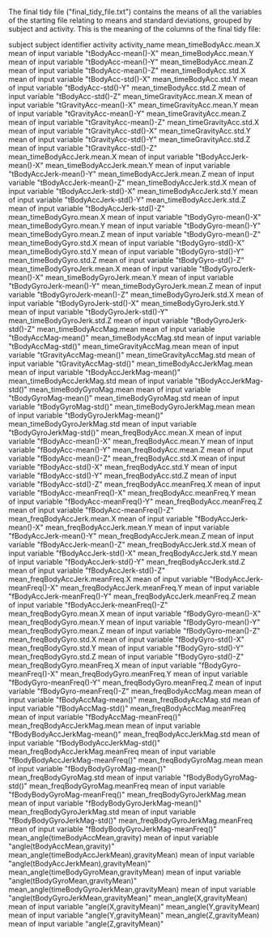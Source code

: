 The final tidy file ("final_tidy_file.txt") contains the means of all the variables of the starting file relating to means and standard deviations, grouped by subject and activity.
This is the meaning of the columns of the final tidy file:

subject                                      subject identifier
activity                                     activity_name
mean_timeBodyAcc.mean.X                      mean of input variable "tBodyAcc-mean()-X"
mean_timeBodyAcc.mean.Y                      mean of input variable "tBodyAcc-mean()-Y"
mean_timeBodyAcc.mean.Z                      mean of input variable "tBodyAcc-mean()-Z"
mean_timeBodyAcc.std.X                       mean of input variable "tBodyAcc-std()-X"
mean_timeBodyAcc.std.Y                       mean of input variable "tBodyAcc-std()-Y"
mean_timeBodyAcc.std.Z                       mean of input variable "tBodyAcc-std()-Z"
mean_timeGravityAcc.mean.X                   mean of input variable "tGravityAcc-mean()-X"
mean_timeGravityAcc.mean.Y                   mean of input variable "tGravityAcc-mean()-Y"
mean_timeGravityAcc.mean.Z                   mean of input variable "tGravityAcc-mean()-Z"
mean_timeGravityAcc.std.X                    mean of input variable "tGravityAcc-std()-X"
mean_timeGravityAcc.std.Y                    mean of input variable "tGravityAcc-std()-Y"
mean_timeGravityAcc.std.Z                    mean of input variable "tGravityAcc-std()-Z"
mean_timeBodyAccJerk.mean.X                  mean of input variable "tBodyAccJerk-mean()-X"
mean_timeBodyAccJerk.mean.Y                  mean of input variable "tBodyAccJerk-mean()-Y"
mean_timeBodyAccJerk.mean.Z                  mean of input variable "tBodyAccJerk-mean()-Z"
mean_timeBodyAccJerk.std.X                   mean of input variable "tBodyAccJerk-std()-X"
mean_timeBodyAccJerk.std.Y                   mean of input variable "tBodyAccJerk-std()-Y"
mean_timeBodyAccJerk.std.Z                   mean of input variable "tBodyAccJerk-std()-Z"
mean_timeBodyGyro.mean.X                     mean of input variable "tBodyGyro-mean()-X"
mean_timeBodyGyro.mean.Y                     mean of input variable "tBodyGyro-mean()-Y"
mean_timeBodyGyro.mean.Z                     mean of input variable "tBodyGyro-mean()-Z"
mean_timeBodyGyro.std.X	                     mean of input variable "tBodyGyro-std()-X"
mean_timeBodyGyro.std.Y	                     mean of input variable "tBodyGyro-std()-Y"
mean_timeBodyGyro.std.Z	                     mean of input variable "tBodyGyro-std()-Z"
mean_timeBodyGyroJerk.mean.X                 mean of input variable "tBodyGyroJerk-mean()-X"
mean_timeBodyGyroJerk.mean.Y                 mean of input variable "tBodyGyroJerk-mean()-Y"
mean_timeBodyGyroJerk.mean.Z                 mean of input variable "tBodyGyroJerk-mean()-Z"
mean_timeBodyGyroJerk.std.X                  mean of input variable "tBodyGyroJerk-std()-X"
mean_timeBodyGyroJerk.std.Y                  mean of input variable "tBodyGyroJerk-std()-Y"
mean_timeBodyGyroJerk.std.Z                  mean of input variable "tBodyGyroJerk-std()-Z"
mean_timeBodyAccMag.mean                     mean of input variable "tBodyAccMag-mean()"
mean_timeBodyAccMag.std	                     mean of input variable "tBodyAccMag-std()"
mean_timeGravityAccMag.mean                  mean of input variable "tGravityAccMag-mean()"
mean_timeGravityAccMag.std                   mean of input variable "tGravityAccMag-std()"
mean_timeBodyAccJerkMag.mean                 mean of input variable "tBodyAccJerkMag-mean()"
mean_timeBodyAccJerkMag.std                  mean of input variable "tBodyAccJerkMag-std()"
mean_timeBodyGyroMag.mean                    mean of input variable "tBodyGyroMag-mean()"
mean_timeBodyGyroMag.std                     mean of input variable "tBodyGyroMag-std()"
mean_timeBodyGyroJerkMag.mean                mean of input variable "tBodyGyroJerkMag-mean()"
mean_timeBodyGyroJerkMag.std                 mean of input variable "tBodyGyroJerkMag-std()"
mean_freqBodyAcc.mean.X                      mean of input variable "fBodyAcc-mean()-X"
mean_freqBodyAcc.mean.Y                      mean of input variable "fBodyAcc-mean()-Y"
mean_freqBodyAcc.mean.Z                      mean of input variable "fBodyAcc-mean()-Z"
mean_freqBodyAcc.std.X                       mean of input variable "fBodyAcc-std()-X"
mean_freqBodyAcc.std.Y                       mean of input variable "fBodyAcc-std()-Y"
mean_freqBodyAcc.std.Z                       mean of input variable "fBodyAcc-std()-Z"
mean_freqBodyAcc.meanFreq.X                  mean of input variable "fBodyAcc-meanFreq()-X"
mean_freqBodyAcc.meanFreq.Y                  mean of input variable "fBodyAcc-meanFreq()-Y"
mean_freqBodyAcc.meanFreq.Z                  mean of input variable "fBodyAcc-meanFreq()-Z"
mean_freqBodyAccJerk.mean.X                  mean of input variable "fBodyAccJerk-mean()-X"
mean_freqBodyAccJerk.mean.Y                  mean of input variable "fBodyAccJerk-mean()-Y"
mean_freqBodyAccJerk.mean.Z                  mean of input variable "fBodyAccJerk-mean()-Z"
mean_freqBodyAccJerk.std.X                   mean of input variable "fBodyAccJerk-std()-X"
mean_freqBodyAccJerk.std.Y                   mean of input variable "fBodyAccJerk-std()-Y"
mean_freqBodyAccJerk.std.Z                   mean of input variable "fBodyAccJerk-std()-Z"
mean_freqBodyAccJerk.meanFreq.X              mean of input variable "fBodyAccJerk-meanFreq()-X"
mean_freqBodyAccJerk.meanFreq.Y              mean of input variable "fBodyAccJerk-meanFreq()-Y"
mean_freqBodyAccJerk.meanFreq.Z              mean of input variable "fBodyAccJerk-meanFreq()-Z"
mean_freqBodyGyro.mean.X                     mean of input variable "fBodyGyro-mean()-X"
mean_freqBodyGyro.mean.Y                     mean of input variable "fBodyGyro-mean()-Y"
mean_freqBodyGyro.mean.Z                     mean of input variable "fBodyGyro-mean()-Z"
mean_freqBodyGyro.std.X                      mean of input variable "fBodyGyro-std()-X"
mean_freqBodyGyro.std.Y                      mean of input variable "fBodyGyro-std()-Y"
mean_freqBodyGyro.std.Z                      mean of input variable "fBodyGyro-std()-Z"
mean_freqBodyGyro.meanFreq.X                 mean of input variable "fBodyGyro-meanFreq()-X"
mean_freqBodyGyro.meanFreq.Y                 mean of input variable "fBodyGyro-meanFreq()-Y"
mean_freqBodyGyro.meanFreq.Z                 mean of input variable "fBodyGyro-meanFreq()-Z"
mean_freqBodyAccMag.mean                     mean of input variable "fBodyAccMag-mean()"
mean_freqBodyAccMag.std                      mean of input variable "fBodyAccMag-std()"
mean_freqBodyAccMag.meanFreq                 mean of input variable "fBodyAccMag-meanFreq()"
mean_freqBodyAccJerkMag.mean                 mean of input variable "fBodyBodyAccJerkMag-mean()"
mean_freqBodyAccJerkMag.std                  mean of input variable "fBodyBodyAccJerkMag-std()"
mean_freqBodyAccJerkMag.meanFreq             mean of input variable "fBodyBodyAccJerkMag-meanFreq()"
mean_freqBodyGyroMag.mean                    mean of input variable "fBodyBodyGyroMag-mean()"
mean_freqBodyGyroMag.std                     mean of input variable "fBodyBodyGyroMag-std()"
mean_freqBodyGyroMag.meanFreq                mean of input variable "fBodyBodyGyroMag-meanFreq()"
mean_freqBodyGyroJerkMag.mean                mean of input variable "fBodyBodyGyroJerkMag-mean()"
mean_freqBodyGyroJerkMag.std                 mean of input variable "fBodyBodyGyroJerkMag-std()"
mean_freqBodyGyroJerkMag.meanFreq            mean of input variable "fBodyBodyGyroJerkMag-meanFreq()"
mean_angle(timeBodyAccMean,gravity)          mean of input variable "angle(tBodyAccMean,gravity)"
mean_angle(timeBodyAccJerkMean),gravityMean) mean of input variable "angle(tBodyAccJerkMean),gravityMean)"
mean_angle(timeBodyGyroMean,gravityMean)     mean of input variable "angle(tBodyGyroMean,gravityMean)"
mean_angle(timeBodyGyroJerkMean,gravityMean) mean of input variable "angle(tBodyGyroJerkMean,gravityMean)"
mean_angle(X,gravityMean)                    mean of input variable "angle(X,gravityMean)"
mean_angle(Y,gravityMean)                    mean of input variable "angle(Y,gravityMean)"
mean_angle(Z,gravityMean)                    mean of input variable "angle(Z,gravityMean)"


